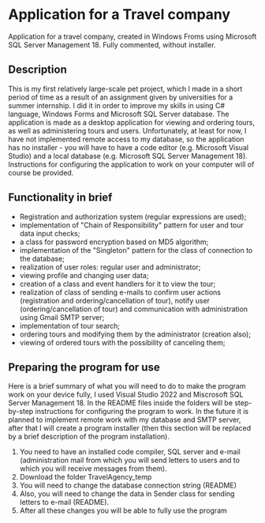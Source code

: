 # Application for a Travel company
Application for a travel company, created in Windows Froms using Microsoft SQL Server Management 18. Fully commented, without installer.

## Description
This is my first relatively large-scale pet project, which I made in a short period of time as a result of an assignment given by universities for a summer internship. I did it in order to improve my skills in using C# language, Windows Forms and Microsoft SQL Server database. The application is made as a desktop application for viewing and ordering tours, as well as administering tours and users. Unfortunately, at least for now, I have not implemented remote access to my database, so the application has no installer - you will have to have a code editor (e.g. Microsoft Visual Studio) and a local database (e.g. Microsoft SQL Server Management 18). Instructions for configuring the application to work on your computer will of course be provided.

## Functionality in brief
- Registration and authorization system (regular expressions are used);
- implementation of "Chain of Responsibility" pattern for user and tour data input checks;
- a class for password encryption based on MD5 algorithm;
- implementation of the "Singleton" pattern for the class of connection to the database;
- realization of user roles: regular user and administrator;
- viewing profile and changing user data;
- creation of a class and event handlers for it to view the tour;
- realization of class of sending e-mails to confirm user actions (registration and ordering/cancellation of tour), notify user (ordering/cancellation of tour) and communication with administration using Gmail SMTP server;
- implementation of tour search;
- ordering tours and modifying them by the administrator (creation also);
- viewing of ordered tours with the possibility of canceling them;

## Preparing the program for use
Here is a brief summary of what you will need to do to make the program work on your device fully, I used Visual Studio 2022 and Miscrosoft SQL Server Management 18. In the README files inside the folders will be step-by-step instructions for configuring the program to work. In the future it is planned to implement remote work with my database and SMTP server, after that I will create a program installer (then this section will be replaced by a brief description of the program installation).

1. You need to have an installed code compiler, SQL server and e-mail (administration mail from which you will send letters to users and to which you will receive messages from them).
1. Download the folder TravelAgency_temp
1. You will need to change the database connection string (README)
1. Also, you will need to change the data in Sender class for sending letters to e-mail (README).
1. After all these changes you will be able to fully use the program

